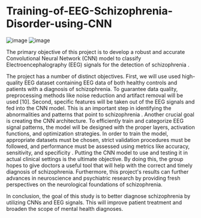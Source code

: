 # Training-of-EEG-Schizophrenia-Disorder-using-CNN
![image](https://github.com/Madhurima03/Training-of-EEG-Schizophrenia-Disorder-using-CNN/assets/139050859/8ca439e8-7292-4847-9d96-4f4f6c832e4a)
![image](https://github.com/Madhurima03/Training-of-EEG-Schizophrenia-Disorder-using-CNN/assets/139050859/1baf5074-0a59-4e67-b0b9-7b28f1d140c7)

The primary objective of this project is to develop a robust and accurate Convolutional Neural Network (CNN) model to classify Electroencephalography (EEG) signals for the detection of schizophrenia . 

The project has a number of distinct objectives. First, we will use used high-quality EEG dataset containing EEG data of both healthy controls and patients with a diagnosis of schizophrenia. To guarantee data quality, preprocessing methods like noise reduction and artifact removal will be used [10]. Second, specific features will be taken out of the EEG signals and fed into the CNN model. This is an important step in identifying the abnormalities and patterns that point to schizophrenia .
Another crucial goal is creating the CNN architecture. To efficiently train and categorize EEG signal patterns, the model will be designed with the proper layers, activation functions, and optimization strategies. In order to train the model, appropriate datasets must be chosen, strict validation procedures must be followed, and performance must be assessed using metrics like accuracy, sensitivity, and specificity .
Putting the CNN model to use and testing it in actual clinical settings is the ultimate objective. By doing this, the group hopes to give doctors a useful tool that will help with the correct and timely diagnosis of schizophrenia. Furthermore, this project's results can further advances in neuroscience and psychiatric research by providing fresh perspectives on the neurological foundations of schizophrenia.

In conclusion, the goal of this study is to better diagnose schizophrenia by utilizing CNNs and EEG signals. This will improve patient treatment and broaden the scope of mental health diagnoses.

